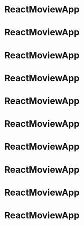 # ReactMoviewApp
# ReactMoviewApp
# ReactMoviewApp
# ReactMoviewApp
# ReactMoviewApp
# ReactMoviewApp
# ReactMoviewApp
# ReactMoviewApp
# ReactMoviewApp
# ReactMoviewApp
